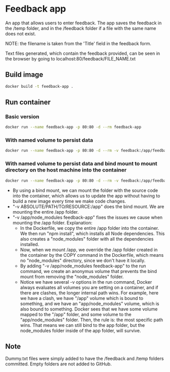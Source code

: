 # Feedback app
An app that allows users to enter feedback. The app saves the feedback in the /temp folder, and in the /feedback folder if a file with the same name does not exist.

NOTE: the filename is taken from the 'Title' field in the feedback form.

Text files generated, which contain the feedback provided, can be seen in the browser by going to localhost:80/feedback/FILE_NAME.txt

## Build image
```bash
docker build -t feedback-app .
```

## Run container
### Basic version
```bash
docker run --name feedback-app -p 80:80 -d --rm feedback-app
```
### With named volume to persist data
```bash
docker run --name feedback-app -p 80:80 -d --rm -v feedback:/app/feedback feedback-app
```
### With named volume to persist data and bind mount to mount directory on the host machine into the container
```bash
docker run --name feedback-app -p 80:80 -d --rm -v feedback:/app/feedback -v ABSOLUTE/PATH/TO/RESOURCE:/app -v /app/node_modules feedback-app
```
* By using a bind mount, we can mount the folder with the source code into the container, which allows us to update the app without having to build a new image every time we make code changes.
* "-v ABSOLUTE/PATH/TO/RESOURCE:/app" does the bind mount. We are mounting the entire /app folder.
* "-v /app/node_modules feedback-app" fixes the issues we cause when mounting the /app folder. Explanation: 
  * In the Dockerfile, we copy the entire /app folder into the container. We then run "npm install", which installs all Node dependencies. This also creates a "node_modules" folder with all the dependencies installed. 
  * Now, when we mount /app, we override the /app folder created in the container by the COPY command in the Dockerfile, which means no "node_modules" directory, since we don't have it locally. 
  * By adding "-v /app/node_modules feedback-app" to the run command, we create an anonymus volume that prevents the bind mount from removing the "node_modules" folder. 
  * Notice we have several -v options in the run command, Docker always evaluates all volumes you are setting on a container, and if there are clashes, the longer internal path wins. For example, here we have a clash, we have "/app" volume which is bound to something, and we have an "app/node_modules" volume, which is also bound to something. Docker sees that we have some volume mapped to the "/app" folder, and some volume to the "app/node_modules" folder. Then, the rule is: the most specific path wins. That means we can still bind to the app folder, but the node_modules folder inside of the app folder, will survive.

## Note
Dummy.txt files were simply added to have the /feedback and /temp folders committed. Empty folders are not added to GitHub.